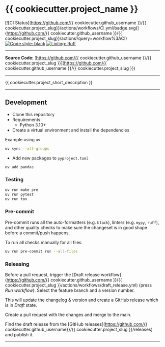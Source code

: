 # {{ cookiecutter.project_name }}

[![CI Status](https://github.com/{{ cookiecutter.github_username }}/{{ cookiecutter.project_slug}}/actions/workflows/CI.yml/badge.svg)](https://github.com/{{ cookiecutter.github_username }}/{{ cookiecutter.project_slug}}/actions?query=workflow%3ACI)
[![Code style: black](https://img.shields.io/badge/code%20style-black-000000.svg)](https://github.com/psf/black)
[![Linting: Ruff](https://img.shields.io/endpoint?url=https://raw.githubusercontent.com/astral-sh/ruff/main/assets/badge/v2.json)](https://github.com/astral-sh/ruff)

---

**Source Code**: [https://github.com/{{ cookiecutter.github_username }}/{{ cookiecutter.project_slug }}](https://github.com/{{ cookiecutter.github_username }}/{{ cookiecutter.project_slug }})

---

{{ cookiecutter.project_short_description }}

---

## Development

* Clone this repository
* Requirements:
  * Python 3.10+
* Create a virtual environment and install the dependencies

Example using `uv`
```sh
uv sync --all-groups
``````

* Add new packages to `pyproject.toml`

```sh
uv add pandas
```

### Testing

```sh
uv run make pre
uv run pytest
uv run tox
```

### Pre-commit

Pre-commit runs all the auto-formatters (e.g. `black`), linters (e.g. `mypy`, `ruff`), and other quality checks to make sure the changeset is in good shape before a commit/push happens.

To run all checks manually for all files:

```sh
uv run pre-commit run --all-files
```

### Releasing

Before a pull request, trigger the [Draft release workflow](https://github.com/{{ cookiecutter.github_username }}/{{ cookiecutter.project_slug }}/actions/workflows/draft_release.yml)
(press _Run workflow_). Select the feature branch and a version number.

This will update the changelog & version and create a GitHub release which is in _Draft_ state.

Create a pull request with the changes and merge to the main.


Find the draft release from the
[GitHub releases](https://github.com/{{ cookiecutter.github_username}}/{{ cookiecutter.project_slug }}/releases) and publish it.

---

